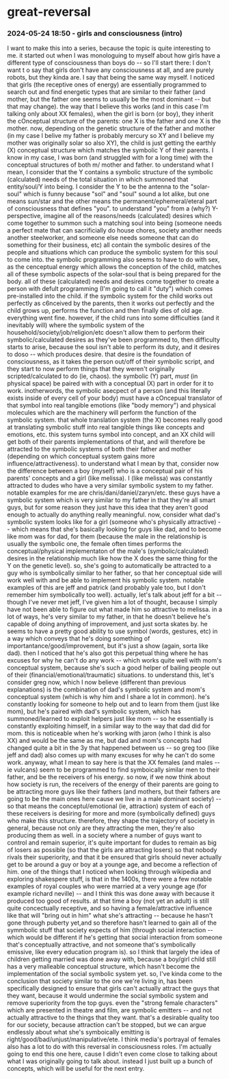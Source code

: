 # great-reversal

### 2024-05-24 18:50 - girls and consciousness (intro)

I want to make this into a series, because the topic is quite interesting to me. it started out when I was monologuing to myself about how girls have a different type of consciousness than boys do -- so I'll start there:
I don't want t	o say that girls don't have any consciousness at all, and are purely robots, but they kinda are. I say that being the same way myself. I noticed that girls (the receptive ones of energy) are essentially programmed to search out and find energetic types that are similar to their father (and mother, but the father one seems to usually be the most dominant -- but that may change).
	the way that I believe this works (and in this case I'm talking only about XX females), when the girl is born (or boy), they inherit the cOnceptual structure of the parents: one X is the father and one X is the mother. now, depending on the genetic structure of the father and mother (in my case I belive my father is probably mercury so XY and I believe my mother was originally solar so also XY), the child is just getting the earthly (X) conceptual structure which matches the symbolic Y of their parents. I know in my case, I was born (and struggled with for a long time) with the conceptual structures of both m/ mother and father. to understand what I mean, I consider that the Y contains a symbolic structure of the symbolic (calculated) needs of the total situation in which summoned that entity/soul/Y into being. I consider the Y to be the antenna to the "solar-soul"
		which is funny because "sol" and "soul" sound a lot alike, but one means sun/star and the other means the permanent/ephemeral/eteral part of consciousness that defines "you".
		to understand "you" from a (why?) Y-perspective, imagine all of the reasons/needs (calculated) desires which come together to summon such a matching soul into being (someone needs a perfect mate that can sacrificially do house chores, society another needs another steelworker, and someone else needs someone that can do something for their business, etc) all contain the symbolic desires of the people and situations which can produce the symbolic system for this soul to come into. the symbolic programming also seems to have to do with sex, as the cenceptual energy which allows the conception of the child, matches all of these symbolic aspects of the solar-soul that is being prepared for the body. all of these (calculated) needs and desires come together to create a person with defult programming (I'm going to call it "duty") which comes pre-installed into the child. if the symbolic system for the child works out perfectly as c6nceived by the parents, then it works out perfectly and the child grows up, performs the function and then finally dies of old age. everything went fine. however, if the child runs into some difficulties (and it inevitably will) where the symbolic system of the household/society/job/religion/etc doesn't allow them to perform their symbolic/calculated desires as they've been programmed to, then difficulty starts to arise, because the soul isn't able to perform its duty, and it desires to doso -- which produces desire. that desire is the foundation of consciousness, as it takes the person out/off of their symbolic script, and they start to now perform things that they weren't originally scripted/calculated to do (ie, chaos).
	the symbolic (Y) part, *must* (in physical space) be paired with with a conceptual (X) part in order for it to work. inotherwords, the symbolic asecpect of a person (and this literally exists inside of every cell of your body) must have a cOncepual translator of that symbol into real tangible emotions (like "body memory") and physical molecules which are the machinery will perform the function of the symbolic system. that whole translation system (the X) becomes really good at translating symbolic stuff into real tangible things like concepts and emotions, etc. this system turns symbol into concept, and an XX child will get both of their parents implementations of that, and will therefore be attracted to the symbolic systems of both their father and mother (depending on which conceptual system gains more influence/attractiveness). 
		to understand what I mean by that, consider now the difference between a boy (myself) who is a conceptual pair of his parents' concepts and a girl (like melissa). I (like melissa) was constantly attracted to dudes who have a very similar symbolic system to my father. notable examples for me are chris/dani/daniel/zaryn/etc. these guys have a symbolic system which is very similar to my father in that they're all smart guys, but for some reason they just have this idea that they aren't good enough to actually do anything really meaningful. now, consider what dad's symbolic system looks like for a girl (someone who's physically attractive) -- which means that she's basically looking for guys like dad, and to become like mom was for dad, for them (because the male in the relationship is usually the symbolic one, the female often times performs the conceptual/physical implementaton of the male's (symbolic/calculated) desires in the relationship much like how the X does the same thing for the Y on the genetic level). so, she's going to automatically be attracted to a guy who is symbolically similar to her father, so that her conceptual side will work well with and be able to implement his symbolic system. notable examples of this are jeff and patrick (and probably yale too, but I don't remember him symbolically too well). 
			actually, let's talk about jeff for a bit -- though I've never met jeff, I've given him a lot of thought, because I simply have not been able to figure out what made him so attractive to melissa. in a lot of ways, he's very similar to my father, in that he doesn't believe he's capable of doing anything of improvement, and just sorta skates by. he seems to have a pretty good ability to use symbol (words, gestures, etc) in a way which conveys that he's doing something of importantance/good/improvement, but it's just a show (again, sorta like dad). then I noticed that he's also got this perpetual thing where he has excuses for why he can't do any work -- which works quite well with mom's conceptual system, because she's such a good helper of bailing people out of their (financial/emotional/traumatic) situations.
			to understand this, let's consider greg now, which I now believe (different than previous explanations) is the combination of dad's symbolic system and mom's conceptual system (which is why him and I share a lot in common). he's constantly looking for someone to help out and to learn from them (just like mom), but he's paired with dad's symbolic system, which has summoned/learned to exploit helpers just like mom -- so he essentially is constantly exploiting himself, in a similar way to the way that dad did for mom. this is noticeable when he's working with jaron (who I think is also XX) and would be the same as me, but dad and mom's concepts had changed quite a bit in the 3y that happened between us -- so greg too (like jeff and dad) also comes up with many excuses for why he can't do some work.
	anyway, what I mean to say here is that the XX females (and males -- ie vulcans) seem to be programmed to find symboically similar men to their father, and be the receivers of his energy.
	so now, if we now think about how society is run, the receivers of the energy of their parents are going to be attracting more guys like their fathers (and mothers, but their fathers are going to be the main ones here cause we live in a male dominant society) -- so that means the conceptul/emotional (ie, attraction) system of each of these receivers is desiring for more and more (symbolically defined) guys who make this structure. therefore, they shape the trajectory of society in general, because not only are they attracting the men, they're also producing them as well.
		in a society where a number of guys want to control and remain superior, it's quite important for dudes to remain as big of losers as possible (so that the girls are attracting losers) so that nobody rivals their superiority, and that it be ensured that girls should never actually get to be around a guy or boy at a younge age, and become a reflection of him.
			one of the things that I noticed when looking through wikipedia and exploring shakespere stuff, is that in the 1400s, there were a few notable examples of royal couples who were married at a very younge age (for example richard neville) -- and I think this was done away with because it produced too good of results. at that time a boy (not yet an adult) is still quite concectually receptive, and so having a female/attractive influence like that will "bring out in him" what she's attracting -- because he hasn't gone through puberty yet,and so therefore hasn't learned to gain all of the symmbolic stuff that society expects of him (through social interaction -- which would be different if he's getting that social interaction from someone that's conceptually attractive, and not someone that's symbolically emissive, like every education program is). so I think that largely the idea of children getting married was done away with, because a boy/girl child still has a very malleable conceptual structure, which hasn't become the implementation of the social symbolic system yet.
		so, I've kinda come to the conclusion that society similar to the one we're living in, has been specifically designed to ensure that girls can't actually attract the guys that they want, because it would undermine the social symbolic system and remove superiority from the top guys. even the "strong female characters" which are presented in theatre and film, are symbolic emitters -- and not actually attractive to the things that they want. that's a desirable quality too for our society, because attraction can't be stopped, but we can argue endlessly about what she's symboically emitting is right/good/bad/unjust/manipulative/ete. I think media's portrayal of females also has a lot to do with this reversal in consciousness roles.
I'm actually going to end this one here, cause I didn't even come close to talking about what I was originally going to talk about. instead I just built up a bunch of concepts, which will be useful for the next entry.
